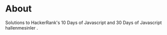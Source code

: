 # About
Solutions to HackerRank's 10 Days of Javascript and 30 Days of Javascript hallenmesinler .

